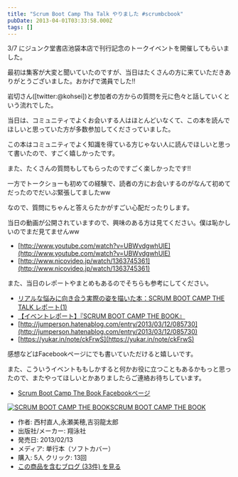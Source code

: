 ```yaml
---
title: "Scrum Boot Camp Tha Talk やりました #scrumbcbook"
pubDate: 2013-04-01T03:33:58.000Z
tags: []
---
```


3/7 にジュンク堂書店池袋本店で刊行記念のトークイベントを開催してもらいました。

最初は集客が大変と聞いていたのですが、当日はたくさんの方に来ていただきありがとうございました。おかげで満員でした!!

岩切さん([twitter:@kohsei])と参加者の方からの質問を元に色々と話していくという流れでした。

当日は、コミュニティでよくお会いする人はほとんどいなくて、この本を読んでほしいと思っていた方が多数参加してくださっていました。

この本はコミュニティでよく知識を得ている方じゃない人に読んでほしいと思って書いたので、すごく嬉しかったです。

また、たくさんの質問もしてもらったのですごく楽しかったです!!

一方でトークショーも初めての経験で、読者の方にお会いするのがなんて初めてだったのでだいぶ緊張してましたww

なので、質問にちゃんと答えらたかがすごい心配だったりします。

当日の動画が公開されていますので、興味のある方は見てください。僕は恥かしいのでまだ見てませんww

- [http://www.youtube.com/watch?v=UBWvdgwhUlE](http://www.youtube.com/watch?v=UBWvdgwhUlE)
- [http://www.nicovideo.jp/watch/1363745361](http://www.nicovideo.jp/watch/1363745361)

また、当日のレポートやまとめもあるのでそちらも参考にしてください。

- [リアルな悩みに向き合う実際の姿を描いた本：SCRUM BOOT CAMP THE TALK レポート(1)](http://www.manaslink.com/articles/10540)
- [【イベントレポート】『SCRUM BOOT CAMP THE BOOK』](http://www.shoeisha.co.jp/editors/detail/83)
- [http://jumperson.hatenablog.com/entry/2013/03/12/085730](http://jumperson.hatenablog.com/entry/2013/03/12/085730)
- [https://yukar.in/note/ckFrwS](https://yukar.in/note/ckFrwS)

感想などはFacebookページにでも書いていただけると嬉しいです。

また、こういうイベントももしかすると何かお役に立つこともあるかもっと思ったので、またやってほしいとかありましたらご連絡お待ちしています。

- [Scrum Boot Camp The Book Facebookページ](https://www.facebook.com/ScrumBootCampTheBook)

[![SCRUM BOOT CAMP THE BOOK](https://images-fe.ssl-images-amazon.com/images/I/51q3GMM3rjL._SL160_.jpg)](http://www.amazon.co.jp/exec/obidos/ASIN/4798129712/nawoto07-22/)[SCRUM BOOT CAMP THE BOOK](http://www.amazon.co.jp/exec/obidos/ASIN/4798129712/nawoto07-22/)

- 作者: 西村直人,永瀬美穂,吉羽龍太郎
- 出版社/メーカー: 翔泳社
- 発売日: 2013/02/13
- メディア: 単行本（ソフトカバー）
- 購入: 5人 クリック: 13回
- [この商品を含むブログ (33件) を見る](http://d.hatena.ne.jp/asin/4798129712/nawoto07-22)